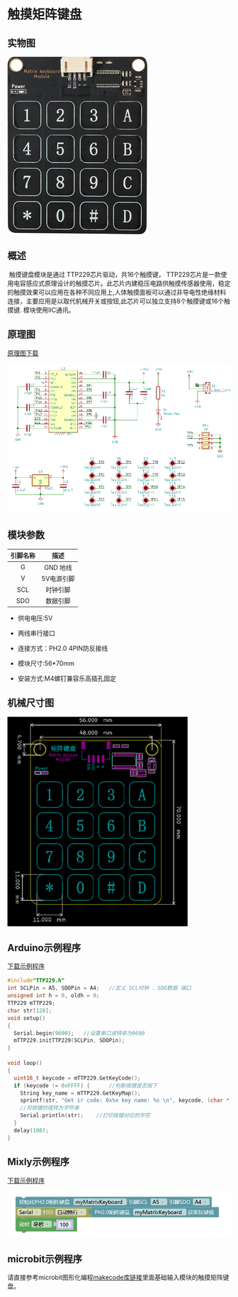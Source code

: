 # 触摸矩阵键盘

## 实物图

![实物图](matrix_keyboard_module/matrix_keyboard_module.png)

## 概述

​		触摸键盘模块是通过 TTP229芯片驱动，共16个触摸键， TTP229芯片是一款使用电容感应式原理设计的触摸芯片。此芯片内建稳压电路供触摸传感器使用，稳定的触摸效果可以应用在各种不同应用上,人体触摸面板可以通过非导电性绝缘材料连接，主要应用是以取代机械开关或按钮,此芯片可以独立支持8个触摸键或16个触摸键. 模块使用IIC通讯。

## 原理图

[原理图下载](matrix_keyboard_module/matrix_keyboard_module_schematic.pdf) 

![原理图](matrix_keyboard_module/matrix_keyboard_module_schematic.png)

## 模块参数

| 引脚名称 |    描述    |
| :------: | :--------: |
|    G     |  GND 地线  |
|    V     | 5V电源引脚 |
|   SCL    |  时钟引脚  |
|   SDO    |  数据引脚  |

- 供电电压:5V

- 两线串行接口

- 连接方式：PH2.0 4PIN防反接线

- 模块尺寸:56*70mm

- 安装方式:M4螺钉兼容乐高插孔固定


## 机械尺寸图

![机械尺寸图](matrix_keyboard_module/matrix_keyboard_module_assembly.png)

## Arduino示例程序

[下载示例程序](matrix_keyboard_module/matrix_keyboard_module.zip)

```c
#include"TTP229.h"
int SCLPin = A5, SDOPin = A4;   //定义 SCL时钟 、SDO数据 端口
unsigned int h = 0, oldh = 0;
TTP229 mTTP229;
char str[128];
void setup()
{
  Serial.begin(9600);   //设置串口波特率为9600
  mTTP229.initTTP229(SCLPin, SDOPin);
}

void loop()
{
  uint16_t keycode = mTTP229.GetKeyCode();
  if (keycode != 0xFFFF) {      //判断按键是否按下
    String key_name = mTTP229.GetKeyMap();
    sprintf(str, "Get ir code: 0x%x key name: %s \n", keycode, (char *)key_name.c_str()); 
    //将按键的值转为字符串
    Serial.println(str);    //打印按键对应的字符
  }
  delay(100);
}
```
## Mixly示例程序

[下载示例程序](matrix_keyboard_module/matrix_keyboard_Mixly_demo.zip)

![Mixly示例程序](matrix_keyboard_module/Mixly_demo.png)

## microbit示例程序

请直接参考microbit图形化编程[makecode库链接](https://github.com/emakefun/pxt-sensorbit)里面基础输入模块的触摸矩阵键盘。

